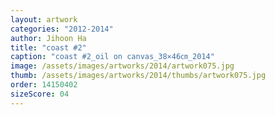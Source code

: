 ```yaml
---
layout: artwork
categories: "2012-2014"
author: Jihoon Ha
title: "coast #2"
caption: "coast #2_oil on canvas_38×46㎝_2014"
image: /assets/images/artworks/2014/artwork075.jpg
thumb: /assets/images/artworks/2014/thumbs/artwork075.jpg
order: 14150402
sizeScore: 04
---
```

